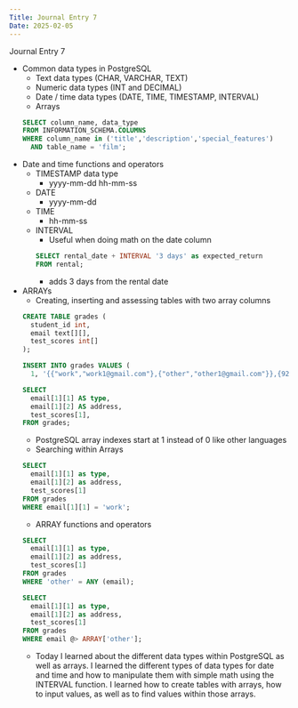 ```yaml
---
Title: Journal Entry 7
Date: 2025-02-05
---
```


Journal Entry 7

- Common data types in PostgreSQL
  - Text data types (CHAR, VARCHAR, TEXT)
  - Numeric data types (INT and DECIMAL)
  - Date / time data types (DATE, TIME, TIMESTAMP, INTERVAL)
  - Arrays
  ```sql
  SELECT column_name, data_type
  FROM INFORMATION_SCHEMA.COLUMNS
  WHERE column_name in ('title','description','special_features')
    AND table_name = 'film';
  ```
- Date and time functions and operators
  - TIMESTAMP data type
    - yyyy-mm-dd hh-mm-ss
  - DATE
    - yyyy-mm-dd
  - TIME
    - hh-mm-ss
  - INTERVAL
    - Useful when doing math on the date column
    ```sql
    SELECT rental_date + INTERVAL '3 days' as expected_return
    FROM rental;
    ```
      - adds 3 days from the rental date
- ARRAYs
  - Creating, inserting and assessing tables with two array columns 
  ```sql
  CREATE TABLE grades (
    student_id int,
    email text[][],
    test_scores int[]
  );

  INSERT INTO grades VALUES (
    1, '{{"work","work1@gmail.com"},{"other","other1@gmail.com"}},{92,85,96,88}');

  SELECT
    email[1][1] AS type,
    email[1][2] AS address,
    test_scores[1],
  FROM grades; 
  ```
    - PostgreSQL array indexes start at 1 instead of 0 like other languages
  - Searching within Arrays
  ```sql
  SELECT
    email[1][1] as type,
    email[1][2] as address,
    test_scores[1]
  FROM grades
  WHERE email[1][1] = 'work'; 
  ```
  - ARRAY functions and operators
  ```sql
  SELECT
    email[1][1] as type,
    email[1][2] as address,
    test_scores[1]
  FROM grades
  WHERE 'other' = ANY (email);

  SELECT
    email[1][1] as type,
    email[1][2] as address,
    test_scores[1]
  FROM grades
  WHERE email @> ARRAY['other'];
  ```
  - Today I learned about the different data types within PostgreSQL as well as arrays. I learned the different types
of data types for date and time and how to manipulate them with simple math using the INTERVAL function. I learned 
how to create tables with arrays, how to input values, as well as to find values within those arrays. 
